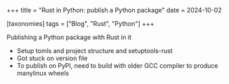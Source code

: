 +++
title = "Rust in Python: publish a Python package"
date = 2024-10-02

[taxonomies]
tags = ["Blog", "Rust", "Python"]
+++

Publishing a Python package with Rust in it
- Setup tomls and project structure and setuptools-rust
- Got stuck on version file
- To publish on PyPI, need to build with older GCC compiler to produce manylinux wheels
